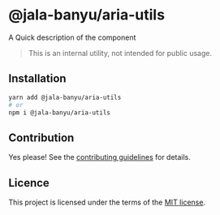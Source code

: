 # @jala-banyu/aria-utils

A Quick description of the component

> This is an internal utility, not intended for public usage.

## Installation

```sh
yarn add @jala-banyu/aria-utils
# or
npm i @jala-banyu/aria-utils
```

## Contribution

Yes please! See the
[contributing guidelines](https://github.com/Atnic/banyu/blob/master/CONTRIBUTING.md)
for details.

## Licence

This project is licensed under the terms of the
[MIT license](https://github.com/Atnic/banyu/blob/master/LICENSE).
